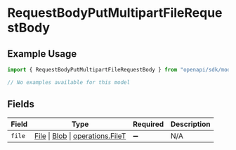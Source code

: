 # RequestBodyPutMultipartFileRequestBody

## Example Usage

```typescript
import { RequestBodyPutMultipartFileRequestBody } from "openapi/sdk/models/operations";

// No examples available for this model
```

## Fields

| Field                                                                                                                                                                                       | Type                                                                                                                                                                                        | Required                                                                                                                                                                                    | Description                                                                                                                                                                                 |
| ------------------------------------------------------------------------------------------------------------------------------------------------------------------------------------------- | ------------------------------------------------------------------------------------------------------------------------------------------------------------------------------------------- | ------------------------------------------------------------------------------------------------------------------------------------------------------------------------------------------- | ------------------------------------------------------------------------------------------------------------------------------------------------------------------------------------------- |
| `file`                                                                                                                                                                                      | [File](https://developer.mozilla.org/en-US/docs/Web/API/File) \| [Blob](https://developer.mozilla.org/en-US/docs/Web/API/Blob) \| [operations.FileT](../../../sdk/models/operations/filet.md) | :heavy_minus_sign:                                                                                                                                                                          | N/A                                                                                                                                                                                         |